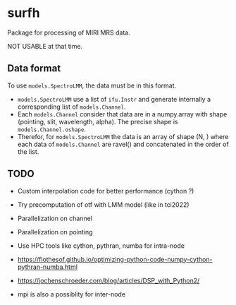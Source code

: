 # surfh

Package for processing of MIRI MRS data.

NOT USABLE at that time.

## Data format

To use `models.SpectroLMM`, the data must be in this format.

- `models.SpectroLMM` use a list of `ifu.Instr` and generate internally a
  corresponding list of `models.Channel`.
- Each `models.Channel` consider that data are in a numpy.array with shape (pointing, slit, wavelength, alpha). The precise shape is `models.Channel.oshape`.
- Therefor, for `models.SpectroLMM` the data is an array of shape (N, ) where each data of `models.Channel` are ravel() and concatenated in the order of the list.

## TODO

- Custom interpolation code for better performance (cython ?)
- Try precomputation of otf with LMM model (like in tci2022)
- Parallelization on channel
- Parallelization on pointing

- Use HPC tools like cython, pythran, numba for intra-node
- https://flothesof.github.io/optimizing-python-code-numpy-cython-pythran-numba.html
- https://jochenschroeder.com/blog/articles/DSP_with_Python2/
- mpi is also a possiblity for inter-node
